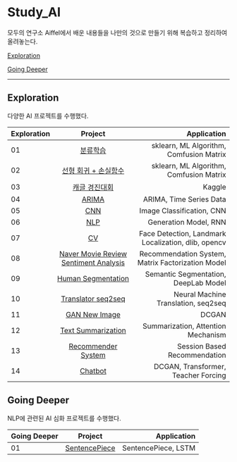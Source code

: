 # Study_AI

모두의 연구소 Aiffel에서 배운 내용들을 나만의 것으로 만들기 위해 복습하고 정리하여 올려놓는다.



[Exploration](#exploration)


[Going Deeper](#going-deeper)
***
## Exploration

다양한 AI 프로젝트를 수행했다.

| Exploration | Project | Application |
|---|:---:|---:|
| 01	| [분류학습](https://github.com/cryinguw/Study_AI/tree/master/Exploration/%5BE-01%5D%EB%B6%84%EB%A5%98%ED%95%99%EC%8A%B5)	| sklearn, ML Algorithm, Comfusion Matrix |
| 02	| [선형 회귀 + 손실함수](https://github.com/cryinguw/Study_AI/tree/master/Exploration/%5BE-02%5D%20%EC%84%A0%ED%98%95%20%ED%9A%8C%EA%B7%80%20%2B%20%EC%86%90%EC%8B%A4%20%ED%95%A8%EC%88%98) | sklearn, ML Algorithm, Comfusion Matrix |
| 03	| [캐글 경진대회](https://github.com/cryinguw/Study_AI/tree/master/Exploration/%5BE.03%5D%20%EC%BA%90%EA%B8%80%20%EA%B2%BD%EC%A7%84%EB%8C%80%ED%9A%8C) |	Kaggle |
| 04	| [ARIMA](https://github.com/cryinguw/Study_AI/tree/master/Exploration/%5BE.04%5D%20ARIMA) | ARIMA, Time Series Data |
| 05	| [CNN](https://github.com/cryinguw/Study_AI/tree/master/Exploration/%5BE.05%5D%20CNN) | Image Classification, CNN |
| 06	| [NLP](https://github.com/cryinguw/Study_AI/tree/master/Exploration/%5BE.06%5D%20NLP) | Generation Model, RNN |
| 07	| [CV](https://github.com/cryinguw/Study_AI/tree/master/Exploration/%5BE.07%5D%20CV) | Face Detection, Landmark Localization, dlib, opencv |
| 08	| [Naver Movie Review Sentiment Analysis](https://github.com/cryinguw/Study_AI/tree/master/Exploration/%5BE.08%5D%20Naver%20Movie%20Review%20Sentiment%20Analysis) | Recommendation System, Matrix Factorization Model |
| 09	| [Human Segmentation](https://github.com/cryinguw/Study_AI/tree/master/Exploration/%5BE.09%5D%20Human%20Segmentation) | Semantic Segmentation, DeepLab Model |
| 10	| [Translator seq2seq](https://github.com/cryinguw/Study_AI/tree/master/Exploration/%5BE.10%5D%20Translator%20seq2seq) | Neural Machine Translation, seq2seq |
| 11	| [GAN New Image](https://github.com/cryinguw/Study_AI/tree/master/Exploration/%5BE.11%5D%20GAN%20New%20Image) | DCGAN |
| 12	| [Text Summarization](https://github.com/cryinguw/Study_AI/tree/master/Exploration/%5BE.12%5D%20Text%20Summarization) | Summarization, Attention Mechanism |
| 13	| [Recommender System](https://github.com/cryinguw/Study_AI/tree/master/Exploration/%5BE.13%5D%20Recommender%20System) | Session Based Recommendation |
| 14	| [Chatbot](https://github.com/cryinguw/Study_AI/tree/master/Exploration/%5BE.14%5D%20Chatbot) | DCGAN, Transformer, Teacher Forcing |


## Going Deeper

NLP에 관련된 AI 심화 프로젝트를 수행했다.

| Going Deeper | Project | Application |
|---|:---:|---:|
| 01 | [SentencePiece](https://github.com/cryinguw/Study_AI/tree/master/Going%20Deeper/%5BGN-01%5D%20SentencePiece) | SentencePiece, LSTM |
